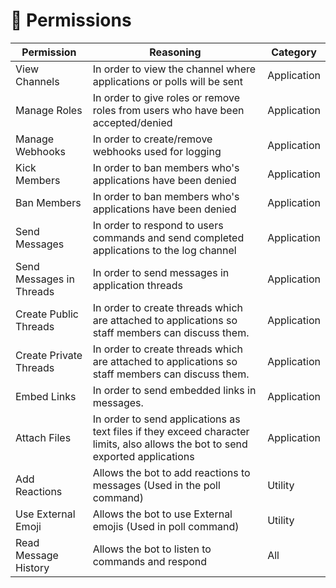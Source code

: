 # 👮 Permissions

| Permission               | Reasoning                                                                                                                      | Category    |
| ------------------------ | ------------------------------------------------------------------------------------------------------------------------------ | ----------- |
| View Channels            | In order to view the channel where applications or polls will be sent                                                          | Application |
| Manage Roles             | In order to give roles or remove roles from users who have been accepted/denied                                                | Application |
| Manage Webhooks          | In order to create/remove webhooks used for logging                                                                            | Application |
| Kick Members             | In order to ban members who's applications have been denied                                                                    | Application |
| Ban Members              | In order to ban members who's applications have been denied                                                                    | Application |
| Send Messages            | In order to respond to users commands and send completed applications to the log channel                                       | Application |
| Send Messages in Threads | In order to send messages in application threads                                                                               | Application |
| Create Public Threads    | In order to create threads which are attached to applications so staff members can discuss them.                               | Application |
| Create Private Threads   | In order to create threads which are attached to applications so staff members can discuss them.                               | Application |
| Embed Links              | In order to send embedded links in messages.                                                                                   | Application |
| Attach Files             | In order to send applications as text files if they exceed character limits, also allows the bot to send exported applications | Application |
| Add Reactions            | Allows the bot to add reactions to messages (Used in the poll command)                                                         | Utility     |
| Use External Emoji       | Allows the bot to use External emojis (Used in poll command)                                                                   | Utility     |
| Read Message History     | Allows the bot to listen to commands and respond                                                                               | All         |
